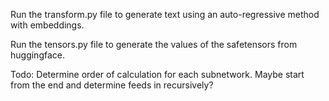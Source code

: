 Run the transform.py file to generate text using an auto-regressive method with embeddings.

Run the tensors.py file to generate the values of the safetensors from huggingface.

Todo: Determine order of calculation for each subnetwork. Maybe start from the end and determine feeds in recursively?
